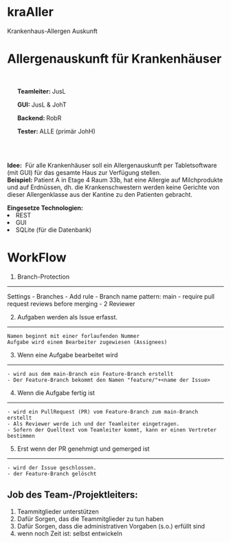 # kraAller
Krankenhaus-Allergen Auskunft

<h1>Allergenauskunft für Krankenhäuser</h1>
<br />
<ul>
<b>Teamleiter: </b>JusL
</ul>
<ul>
<b>GUI: </b> JusL & JohT
</ul>
<ul>
<b>Backend: </b> RobR 
</ul>
<ul>
<b>Tester: </b> ALLE (primär JohH) </b>
</ul>
<br /><br />
<p><b>Idee:</b>&nbsp; Für alle Krankenhäuser soll ein Allergenauskunft per Tabletsoftware (mit GUI) für das gesamte Haus zur Verfügung stellen.<br />
<b>Beispiel:</b>&nbsp;Patient A in Etage 4 Raum 33b, hat eine Allergie auf Milchprodukte und auf Erdnüssen, dh. die Krankenschwestern werden keine Gerichte von dieser Allergenklasse aus der Kantine zu den Patienten gebracht.</p>
<b>Eingesetze Technologien: </b><br />
<li>REST</li>
<li>GUI</li>
<li>SQLite (für die Datenbank)</li>



WorkFlow
=========

1. Branch-Protection
--------------------
Settings - Branches - Add rule
	- Branch name pattern: main
	- require pull request reviews before merging 
	- 2 Reviewer
	
2. Aufgaben werden als Issue erfasst. 
--------------------------------------
	Namen beginnt mit einer forlaufenden Nummer
	Aufgabe wird einem Bearbeiter zugewiesen (Assignees)

3. Wenn eine Aufgabe bearbeitet wird
-------------------------------------
	- wird aus dem main-Branch ein Feature-Branch erstellt
	- Der Feature-Branch bekommt den Namen "feature/"+<name der Issue>
	
4. Wenn die Aufgabe	fertig ist
------------------------------
	- wird ein PullRequest (PR) vom Feature-Branch zum main-Branch erstellt
	- Als Reviewer werde ich und der Teamleiter eingetragen.
	- Sofern der Quelltext vom Teamleiter kommt, kann er einen Vertreter bestimmen
	
5. 	Erst wenn der PR genehmigt und gemerged ist 
------------------------------------------------
	- wird der Issue geschlossen.
	- der Feature-Branch gelöscht
	
Job des Team-/Projektleiters:
-----------------------------
1. Teammitglieder unterstützen
2. Dafür Sorgen, das die Teammitglieder zu tun haben
3. Dafür Sorgen, dass die administrativen Vorgaben (s.o.) erfüllt sind
4. wenn noch Zeit ist: selbst entwickeln
